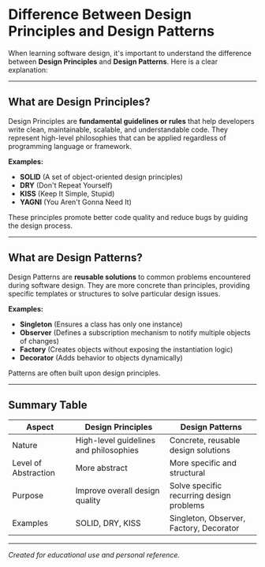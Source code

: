 # Difference Between Design Principles and Design Patterns

When learning software design, it's important to understand the difference between **Design Principles** and **Design Patterns**. Here is a clear explanation:

---

## What are Design Principles?

Design Principles are **fundamental guidelines or rules** that help developers write clean, maintainable, scalable, and understandable code. They represent high-level philosophies that can be applied regardless of programming language or framework.

**Examples:**

- **SOLID** (A set of object-oriented design principles)
- **DRY** (Don't Repeat Yourself)
- **KISS** (Keep It Simple, Stupid)
- **YAGNI** (You Aren't Gonna Need It)

These principles promote better code quality and reduce bugs by guiding the design process.

---

## What are Design Patterns?

Design Patterns are **reusable solutions** to common problems encountered during software design. They are more concrete than principles, providing specific templates or structures to solve particular design issues.

**Examples:**

- **Singleton** (Ensures a class has only one instance)
- **Observer** (Defines a subscription mechanism to notify multiple objects of changes)
- **Factory** (Creates objects without exposing the instantiation logic)
- **Decorator** (Adds behavior to objects dynamically)

Patterns are often built upon design principles.

---

## Summary Table

| Aspect               | Design Principles                      | Design Patterns                          |
| -------------------- | -------------------------------------- | ---------------------------------------- |
| Nature               | High-level guidelines and philosophies | Concrete, reusable design solutions      |
| Level of Abstraction | More abstract                          | More specific and structural             |
| Purpose              | Improve overall design quality         | Solve specific recurring design problems |
| Examples             | SOLID, DRY, KISS                       | Singleton, Observer, Factory, Decorator  |

---

_Created for educational use and personal reference._
